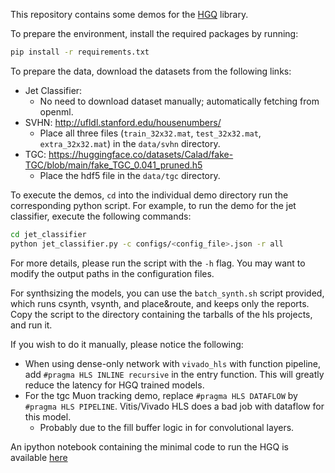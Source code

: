 
This repository contains some demos for the [HGQ](https://github.com/calad0i/HGQ) library.

To prepare the environment, install the required packages by running:

```bash
pip install -r requirements.txt
```

To prepare the data, download the datasets from the following links:

- Jet Classifier:
  - No need to download dataset manually; automatically fetching from openml.
- SVHN: http://ufldl.stanford.edu/housenumbers/
  - Place all three files (`train_32x32.mat`, `test_32x32.mat`, `extra_32x32.mat`) in the `data/svhn` directory.
- TGC: https://huggingface.co/datasets/Calad/fake-TGC/blob/main/fake_TGC_0.041_pruned.h5
  - Place the hdf5 file in the `data/tgc` directory.

To execute the demos, `cd` into the individual demo directory run the corresponding python script. For example, to run the demo for the jet classifier, execute the following commands:

```bash
cd jet_classifier
python jet_classifier.py -c configs/<config_file>.json -r all
```

For more details, please run the script with the `-h` flag.
You may want to modify the output paths in the configuration files.

For synthsizing the models, you can use the `batch_synth.sh` script provided, which runs csynth, vsynth, and place&route, and keeps only the reports. Copy the script to the directory containing the tarballs of the hls projects, and run it.

If you wish to do it manually, please notice the following:

- When using dense-only network with `vivado_hls` with function pipeline, add `#pragma HLS INLINE recursive` in the entry function. This will greatly reduce the latency for HGQ trained models.
- For the tgc Muon tracking demo, replace `#pragma HLS DATAFLOW` by `#pragma HLS PIPELINE`. Vitis/Vivado HLS does a bad job with dataflow for this model.
  - Probably due to the fill buffer logic in for convolutional layers. 

An ipython notebook containing the minimal code to run the HGQ is available [here](minimal/usage_example.ipynb)
